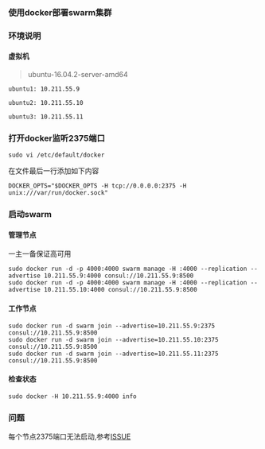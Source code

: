 ### 使用docker部署swarm集群

### 环境说明

#### 虚拟机
>ubuntu-16.04.2-server-amd64

    ubuntu1: 10.211.55.9

    ubuntu2: 10.211.55.10

    ubuntu3: 10.211.55.11

### 打开docker监听2375端口

    sudo vi /etc/default/docker
    
在文件最后一行添加如下内容

    DOCKER_OPTS="$DOCKER_OPTS -H tcp://0.0.0.0:2375 -H unix:///var/run/docker.sock"
    
### 启动swarm


#### 管理节点
一主一备保证高可用

    sudo docker run -d -p 4000:4000 swarm manage -H :4000 --replication --advertise 10.211.55.9:4000 consul://10.211.55.9:8500
    sudo docker run -d -p 4000:4000 swarm manage -H :4000 --replication --advertise 10.211.55.10:4000 consul://10.211.55.9:8500
    
#### 工作节点

    sudo docker run -d swarm join --advertise=10.211.55.9:2375 consul://10.211.55.9:8500
    sudo docker run -d swarm join --advertise=10.211.55.10:2375 consul://10.211.55.9:8500
    sudo docker run -d swarm join --advertise=10.211.55.11:2375 consul://10.211.55.9:8500
    
#### 检查状态

    sudo docker -H 10.211.55.9:4000 info
    
### 问题

每个节点2375端口无法启动,参考[ISSUE](https://github.com/docker/swarm/issues/2704)